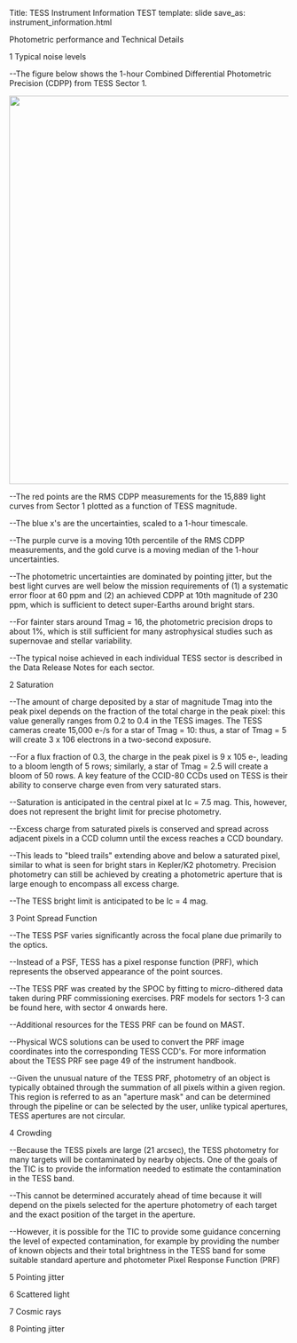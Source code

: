 Title: TESS Instrument Information TEST
template: slide
save_as: instrument_information.html


Photometric performance and Technical Details


1 Typical noise levels

--The figure below shows the 1-hour Combined Differential Photometric Precision (CDPP) from TESS Sector 1.

<img src="https://heasarc.gsfc.nasa.gov/docs/tess/images/data/tess_tpf.png" width="700px"></img>

--The red points are the RMS CDPP measurements for the 15,889 light curves from Sector 1 plotted as a function of TESS magnitude.

--The blue x's are the uncertainties, scaled to a 1-hour timescale.

--The purple curve is a moving 10th percentile of the RMS CDPP measurements, and the gold curve is a moving median of the 1-hour uncertainties.

--The photometric uncertainties are dominated by pointing jitter, but the best light curves are well below the mission requirements of (1) a systematic error floor at 60 ppm and (2) an achieved CDPP at 10th magnitude of 230 ppm, which is sufficient to detect super-Earths around bright stars.

--For fainter stars around Tmag = 16, the photometric precision drops to about 1%, which is still sufficient for many astrophysical studies such as supernovae and stellar variability.

--The typical noise achieved in each individual TESS sector is described in the Data Release Notes for each sector.


2 Saturation

--The amount of charge deposited by a star of magnitude Tmag into the peak pixel depends on the fraction of the total charge in the peak pixel: this value generally ranges from 0.2 to 0.4 in the TESS images. The TESS cameras create 15,000 e-/s for a star of Tmag = 10: thus, a star of Tmag = 5 will create 3 x 106 electrons in a two-second exposure.

--For a flux fraction of 0.3, the charge in the peak pixel is 9 x 105 e-, leading to a bloom length of 5 rows; similarly, a star of Tmag = 2.5 will create a bloom of 50 rows. A key feature of the CCID-80 CCDs used on TESS is their ability to conserve charge even from very saturated stars.

--Saturation is anticipated in the central pixel at Ic = 7.5 mag. This, however, does not represent the bright limit for precise photometry.

--Excess charge from saturated pixels is conserved and spread across adjacent pixels in a CCD column until the excess reaches a CCD boundary.

--This leads to "bleed trails" extending above and below a saturated pixel, similar to what is seen for bright stars in Kepler/K2 photometry. Precision photometry can still be achieved by creating a photometric aperture that is large enough to encompass all excess charge.

--The TESS bright limit is anticipated to be Ic = 4 mag.


3 Point Spread Function

--The TESS PSF varies significantly across the focal plane due primarily to the optics.

--Instead of a PSF, TESS has a pixel response function (PRF), which represents the observed appearance of the point sources.

--The TESS PRF was created by the SPOC by fitting to micro-dithered data taken during PRF commissioning exercises. PRF models for sectors 1-3 can be found here, with sector 4 onwards here.

--Additional resources for the TESS PRF can be found on MAST.

--Physical WCS solutions can be used to convert the PRF image coordinates into the corresponding TESS CCD's. For more information about the TESS PRF see page 49 of the instrument handbook.

--Given the unusual nature of the TESS PRF, photometry of an object is typically obtained through the summation of all pixels within a given region. This region is referred to as an "aperture mask" and can be determined through the pipeline or can be selected by the user, unlike typical apertures, TESS apertures are not circular.


4 Crowding

--Because the TESS pixels are large (21 arcsec), the TESS photometry for many targets will be contaminated by nearby objects. One of the goals of the TIC is to provide the information needed to estimate the contamination in the TESS band.

--This cannot be determined accurately ahead of time because it will depend on the pixels selected for the aperture photometry of each target and the exact position of the target in the aperture.

--However, it is possible for the TIC to provide some guidance concerning the level of expected contamination, for example by providing the number of known objects and their total brightness in the TESS band for some suitable standard aperture and photometer Pixel Response Function (PRF)


5 Pointing jitter


6 Scattered light


7 Cosmic rays


8 Pointing jitter
